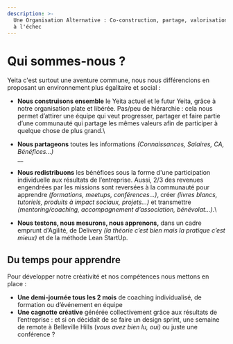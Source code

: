 ```yaml
---
description: >-
  Une Organisation Alternative : Co-construction, partage, valorisation et droit
  à l'échec
---
```


# Qui sommes-nous ?

Yeita c'est surtout une aventure commune, nous nous différencions en proposant un environnement plus égalitaire et social : &#x20;

* **Nous construisons ensemble** le Yeita actuel et le futur Yeita, grâce à notre organisation plate et libérée. Pas/peu de hiérarchie : cela nous permet d’attirer une équipe qui veut progresser, partager et faire partie d’une communauté qui partage les mêmes valeurs afin de participer à quelque chose de plus grand.\

* **Nous partageons** toutes les informations _(Connaissances, Salaires, CA, Bénéfices...)_ \
  __
* **Nous redistribuons** les bénéfices sous la forme d'une participation individuelle aux résultats de l’entreprise. Aussi, 2/3 des revenues engendrées par les missions sont reversées à la communauté pour apprendre _(formations, meetups, conférences...)_, créer _(livres blancs, tutoriels, produits à impact sociaux, projets...)_ et transmettre _(mentoring/coaching, accompagnement d’association, bénévolat...)_.\

* **Nous testons, nous mesurons, nous apprenons,** dans un cadre emprunt d'Agilité, de Delivery _(la théorie c’est bien mais la pratique c’est mieux)_ et de la méthode Lean StartUp.

## Du temps pour apprendre

Pour développer notre créativité et nos compétences nous mettons en place :&#x20;

* **Une demi-journée tous les 2 mois** de coaching individualisé, de formation ou d’événement en équipe\
  &#x20;
* **Une cagnotte créative** générée collectivement grâce aux résultats de l’entreprise : et si on décidait de se faire un design sprint, une semaine de remote à Belleville Hills (_vous avez bien lu, oui)_ ou juste une conférence ?&#x20;
